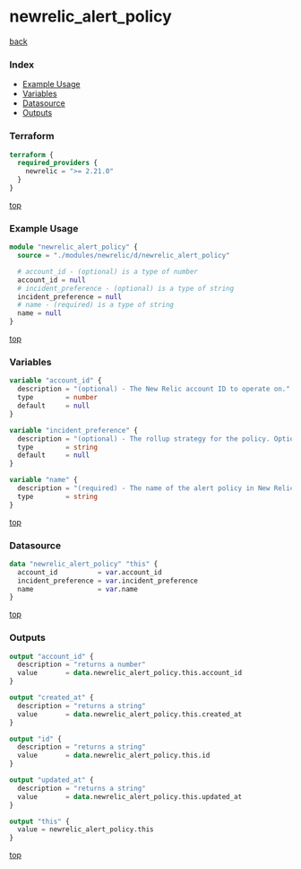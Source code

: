 # newrelic_alert_policy

[back](../newrelic.md)

### Index

- [Example Usage](#example-usage)
- [Variables](#variables)
- [Datasource](#datasource)
- [Outputs](#outputs)

### Terraform

```terraform
terraform {
  required_providers {
    newrelic = ">= 2.21.0"
  }
}
```

[top](#index)

### Example Usage

```terraform
module "newrelic_alert_policy" {
  source = "./modules/newrelic/d/newrelic_alert_policy"

  # account_id - (optional) is a type of number
  account_id = null
  # incident_preference - (optional) is a type of string
  incident_preference = null
  # name - (required) is a type of string
  name = null
}
```

[top](#index)

### Variables

```terraform
variable "account_id" {
  description = "(optional) - The New Relic account ID to operate on."
  type        = number
  default     = null
}

variable "incident_preference" {
  description = "(optional) - The rollup strategy for the policy. Options include: `PER_POLICY`, `PER_CONDITION`, or `PER_CONDITION_AND_TARGET`. The default is `PER_POLICY`."
  type        = string
  default     = null
}

variable "name" {
  description = "(required) - The name of the alert policy in New Relic."
  type        = string
}
```

[top](#index)

### Datasource

```terraform
data "newrelic_alert_policy" "this" {
  account_id          = var.account_id
  incident_preference = var.incident_preference
  name                = var.name
}
```

[top](#index)

### Outputs

```terraform
output "account_id" {
  description = "returns a number"
  value       = data.newrelic_alert_policy.this.account_id
}

output "created_at" {
  description = "returns a string"
  value       = data.newrelic_alert_policy.this.created_at
}

output "id" {
  description = "returns a string"
  value       = data.newrelic_alert_policy.this.id
}

output "updated_at" {
  description = "returns a string"
  value       = data.newrelic_alert_policy.this.updated_at
}

output "this" {
  value = newrelic_alert_policy.this
}
```

[top](#index)